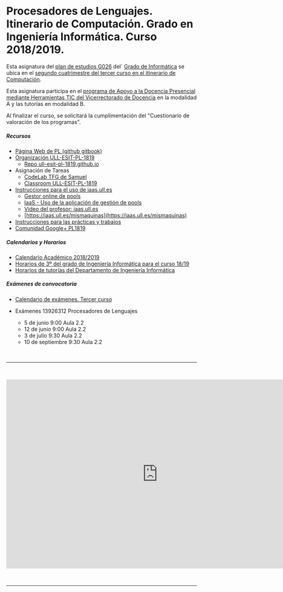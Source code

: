 # Procesadores de Lenguajes. Itinerario de Computación. Grado en Ingeniería Informática. Curso 2018/2019.


Esta asignatura del [plan de estudios G026](http://www.ull.es/view/centros/etsii/Plan_de_estudios_5/es) del`
[Grado de Informática](http://www.ull.es/view/centros/etsii/Grado_en_Ingenieria_Informatica/es)
se ubica en el [segundo cuatrimestre del tercer curso en el itinerario de Computación](http://www.ull.es/download/centros/etsii/Documentos_3/2386211/T5-15.pdf).

Esta asignatura participa en el
[programa de Apoyo a la Docencia Presencial mediante Herramientas TIC del Vicerrectorado de Docencia]() en la modalidad A y las tutorías en modalidad B.

Al finalizar el curso, se solicitará la cumplimentación del "Cuestionario de valoración de los programas".

##### Recursos

* [Página Web de PL (github gitbook)](https://ull-esit-pl-1819.github.io/ull-esit-pl-1819.github.io/_book/)
* [Organización ULL-ESIT-PL-1819](https://github.com/ULL-ESIT-PL-1819)
  - [Repo ull-esit-pl-1819.github.io](https://github.com/ULL-ESIT-PL-1819/ull-esit-pl-1819.github.io)
* Asignación de Tareas
  * [CodeLab TFG de Samuel](https://codelab-tfg1718.herokuapp.com/)
  * [Classroom ULL-ESIT-PL-1819](https://classroom.github.com/classrooms/33938084-procesadores-de-lenguaje)
* [Instrucciones para el uso de iaas.ull.es](https://casianorodriguezleon.gitbooks.io/ull-esit-1617/recursos/iaas.html)
  - [Gestor online de pools](https://iaas.ull.es/ovirtadmin/admin/)
  - [IaaS - Uso de la aplicación de gestión de pools](https://docs.google.com/document/d/13vP4bd5LhnfNJvV6ncz20ZNTXfeg8ehWbw_ECkn4MAY/edit#)
  - [Video del profesor: iaas.ull.es](https://youtu.be/qKHgbV0lYbA)
  - [https://iaas.ull.es/mismaquinas](https://iaas.ull.es/mismaquinas) 
* [Instrucciones para las prácticas y trabajos](https://casianorodriguezleon.gitbooks.io/ull-esit-1617/content/instrucciones/)
* [Comunidad Google+ PL1819](https://plus.google.com/u/2/communities/101901734024125937720)

##### Calendarios y Horarios

* <a href="https://drive.google.com/file/d/1YtPNm4vS73N21QHzstcYqEzPKJQHCKeD/view" target="_blank">Calendario Académico 2018/2019</a>
* <a href="https://docs.google.com/document/d/1XHFUAiuECAEAPTZvdsn8aJTCAV3jRovC8Px24HgcfyQ/edit?usp=sharing" target="_blank">Horarios de 3º del grado de Ingeniería Informática para el curso 18/19</a>
* [Horarios de tutorías del Departamento de Ingeniería Informática](https://docs.google.com/spreadsheets/d/1ZTGvLA70qCYEsBwcA8dCiUZby3ZOM9oHt8kmiNNKId0/edit#gid=0)

##### Exámenes de convocatoria

* <a href="https://docs.google.com/document/d/1dv9Q6gEbs0a2YqlKlNUKG59SpQ3Bp1pH_UWqaTKUPyk/edit" target="_blank">Calendario de exámenes. Tercer curso</a>

*  Exámenes 13926312 Procesadores de Lenguajes
    - 5 de junio 9:00 Aula 2.2
    - 12 de junio 9:00 Aula 2.2
    - 3 de julio 9:30 Aula 2.2
    - 10 de septiembre 9:30 Aula 2.2


<br/>
<hr>
<br/>
<p>
<iframe 
src="https://calendar.google.com/calendar/b/2/embed?mode=AGENDA&amp;height=500&amp;wkst=2&amp;hl=es&amp;bgcolor=%23cc33cc&amp;src=ull.edu.es_8hcqtfr5u2h3o1v2smnmcqqu50%40group.calendar.google.com&amp;color=%238C500B&amp;ctz=Atlantic%2FCanary" 
style="border-width:0" 
width="800" 
height="500" 
frameborder="0" 
scrolling="yes">
</iframe>
</p>
<br/>
<hr>
<br/>
